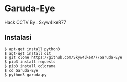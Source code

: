 # Garuda-Eye

Hack CCTV
By : Skyw4lkeR77


## Instalasi
```
$ apt-get install python3
$ apt-get install git
$ git clone https://github.com/Skyw4lkeR77/Garuda-Eye
$ pip3 install requests
$ pip3 install colorama
$ cd Garuda-Eye
$ python3 garuda.py

